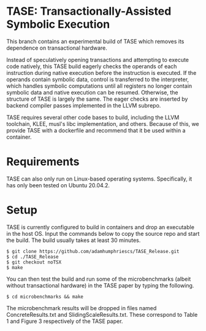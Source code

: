 # TASE: Transactionally-Assisted Symbolic Execution

This branch contains an experimental build of TASE which removes its dependence on transactional hardware.

Instead of speculatively opening transactions and attempting to execute code natively, this TASE build 
eagerly checks the operands of each instruction during native execution before the instruction is executed.
If the operands contain symbolic data, control is transferred to the interpreter, which handles symbolic 
computations until all registers no longer contain symbolic data and native execution can be resumed.  Otherwise,
the structure of TASE is largely the same.  The eager checks are inserted by backend compiler passes implemented in 
the LLVM subrepo.

TASE requires several other code bases to build, including the LLVM toolchain, KLEE, musl's libc implementation, 
and others.  Because of this, we provide TASE with a dockerfile and recommend that it be used within a container.

# Requirements

TASE can also only run on Linux-based operating systems.  Specifically, it has only been tested on Ubuntu 20.04.2.

# Setup

TASE is currently configured to build in containers and drop an executable in the host OS.  Input the commands below to copy the source repo and
start the build.  The build usually takes at least 30 minutes.

```
$ git clone https://github.com/adamhumphriescs/TASE_Release.git
$ cd ./TASE_Release
$ git checkout noTSX
$ make 
```

You can then test the build and run some of the microbenchmarks (albeit without transactional hardware) in the TASE paper by typing the following.
```
$ cd microbenchmarks && make
```
The microbenchmark results will be dropped in files named ConcreteResults.txt and SlidingScaleResults.txt.  These correspond to Table 1 and Figure 3 respectively of the TASE paper.
